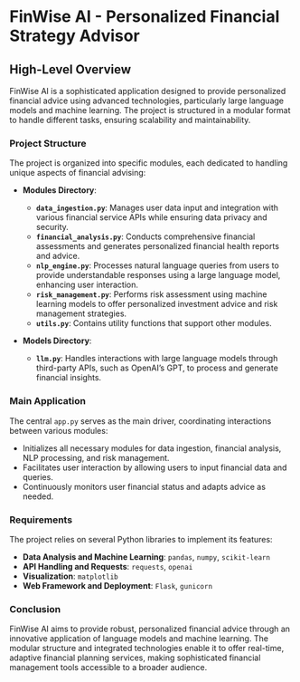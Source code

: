 # FinWise AI - Personalized Financial Strategy Advisor

## High-Level Overview

FinWise AI is a sophisticated application designed to provide personalized financial advice using advanced technologies, particularly large language models and machine learning. The project is structured in a modular format to handle different tasks, ensuring scalability and maintainability.

### Project Structure

The project is organized into specific modules, each dedicated to handling unique aspects of financial advising:

- **Modules Directory**: 
  - **`data_ingestion.py`**: Manages user data input and integration with various financial service APIs while ensuring data privacy and security.
  - **`financial_analysis.py`**: Conducts comprehensive financial assessments and generates personalized financial health reports and advice.
  - **`nlp_engine.py`**: Processes natural language queries from users to provide understandable responses using a large language model, enhancing user interaction.
  - **`risk_management.py`**: Performs risk assessment using machine learning models to offer personalized investment advice and risk management strategies.
  - **`utils.py`**: Contains utility functions that support other modules.

- **Models Directory**:
  - **`llm.py`**: Handles interactions with large language models through third-party APIs, such as OpenAI’s GPT, to process and generate financial insights.

### Main Application

The central `app.py` serves as the main driver, coordinating interactions between various modules:

- Initializes all necessary modules for data ingestion, financial analysis, NLP processing, and risk management.
- Facilitates user interaction by allowing users to input financial data and queries.
- Continuously monitors user financial status and adapts advice as needed.

### Requirements

The project relies on several Python libraries to implement its features:

- **Data Analysis and Machine Learning**: `pandas`, `numpy`, `scikit-learn`
- **API Handling and Requests**: `requests`, `openai`
- **Visualization**: `matplotlib`
- **Web Framework and Deployment**: `Flask`, `gunicorn`

### Conclusion

FinWise AI aims to provide robust, personalized financial advice through an innovative application of language models and machine learning. The modular structure and integrated technologies enable it to offer real-time, adaptive financial planning services, making sophisticated financial management tools accessible to a broader audience.
